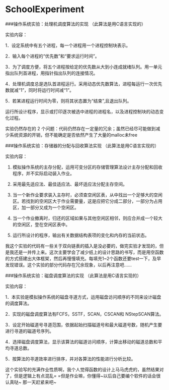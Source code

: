 # SchoolExperiment

###操作系统实验：处理机调度算法的实现  （此算法是用C语言实现的）

实验内容：

1．设定系统中有五个进程，每一个进程用一个进程控制块表示。

2．输入每个进程的“优先数”和“要求运行时间”。

3．为了调度方便，将五个进程按给定的优先数从大到小连成就绪队列。用一单元指出队列首进程，用指针指出队列的连接情况。

4．处理机调度总是选队首进程运行。采用动态优先数算法，进程每运行一次优先数就减“1”，同时将运行时间减“1”。

5．若某进程运行时间为零，则将其状态置为“结束”,且退出队列。

运行所设计程序，显示或打印逐次被选中进程的进程名，以及进程控制块的动态变化过程。

实验仍然存在的 2 个问题：代码仍然存在一定量的冗余；虽然已经尽可能做到减少系统资源的开销，但不能确定是否依然产生了大量的malloc未free


###操作系统实验：存储器的分配与回收算法实现  （此算法是用C语言实现的）

实验内容：

1. 模拟操作系统的主存分配，运用可变分区的存储管理算法设计主存分配和回收程序，并不实际启动装入作业。

2. 采用最先适应法、最佳适应法、最坏适应法分配主存空间。

3. 当一个新作业要求装入主存时，必须查空闲区表，从中找出一个足够大的空闲区。若找到的空闲区大于作业需要量，这是应把它分成二部分，一部分为占用区，加一部分又成为一个空闲区。

4. 当一个作业撤离时，归还的区域如果与其他空闲区相邻，则应合并成一个较大的空闲区，登在空闲区表中。

5. 运行所设计的程序，输出有关数据结构表项的变化和内存的当前状态。

我这个实验的代码有一些关于双向链表的插入是没必要的，做完实验才发现的，但是我还是一并传上来。这次主要学会了减少纸上的设计思路的书写，而是用空函数的方式搭建出大体框架，然后再慢慢填充。每填充1~2个函数还要test一下，及早发现错误。这个实验的部分代码存在冗余现象，以后再注意吧……

###操作系统实验：磁盘调度算法的实现  （此算法是用C语言实现的）

实验内容：

1．本实验是模拟操作系统的磁盘寻道方式，运用磁盘访问顺序的不同来设计磁盘的调度算法。

2．实现的磁盘调度算法有FCFS，SSTF，SCAN，CSCAN和 NStepSCAN算法。

3．设定开始磁道号寻道范围，依据起始扫描磁道号和最大磁道号数，随机产生要进行寻道的磁道号序列。

4．选择磁盘调度算法，显示该算法的磁道访问顺序，计算出移动的磁道总数和平均寻道总数。

5．按算法的寻道效率进行排序，并对各算法的性能进行分析比较。

这个实验写的充满作业性质啊，我个人觉得函数的设计上马马虎虎的，虽然结果对了，但是逻辑上有点混乱= =但是作业嘛，你懂得~以后自己要编个软件的话会很认真哒~
那一天赶紧来吧~

